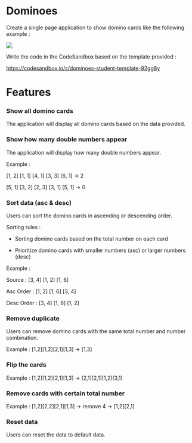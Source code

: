 # Dominoes

Create a single page application to show domino cards like the following example :

![](https://lh7-rt.googleusercontent.com/docsz/AD_4nXc4mahjSKfUbywKjPu_fyyrBbUaCjdl0JGoSs7TozRMXoxRC6I8hv9W66G2Y6EMiLK_K7I-wegh-K6zQek2vhGKFxcWKfkiXIENZ6dKSySi0o_jTrE1u1ZkjGvQqX2FkNQrZHqt5TjIYHKR60J9WLRMrAc?key=UhueeHCPVEW9vh5a1FkZpQ)

Write the code in the CodeSandbox based on the template provided :

<https://codesandbox.io/s/dominoes-student-template-92gg8y>

# Features

### Show all domino cards

The application will display all domino cards based on the data provided.

### Show how many double numbers appear

The application will display how many double numbers appear.

Example :

[1, 2] [1, 1] [4, 1] [3, 3] [6, 1] → 2

[5, 1] [3, 2] [2, 3] [3, 1] [5, 1] → 0

### Sort data (asc & desc)

Users can sort the domino cards in ascending or descending order.

Sorting rules :

- Sorting domino cards based on the total number on each card

- Prioritize domino cards with smaller numbers (asc) or larger numbers (desc)

Example :

Source : [3, 4] [1, 2] [1, 6]

Asc Order : [1, 2] [1, 6] [3, 4]

Desc Order : [3, 4] [1, 6] [1, 2]

### Remove duplicate

Users can remove domino cards with the same total number and number combination.

Example : [1,2][1,2][2,1][1,3] → [1,3]

### Flip the cards

Example : [1,2][1,2][2,1][1,3] → [2,1][2,1][1,2][3,1]

### Remove cards with certain total number

Example : [1,2][2,2][2,1][1,3] → remove 4 → [1,2][2,1]

### Reset data

Users can reset the data to default data.

